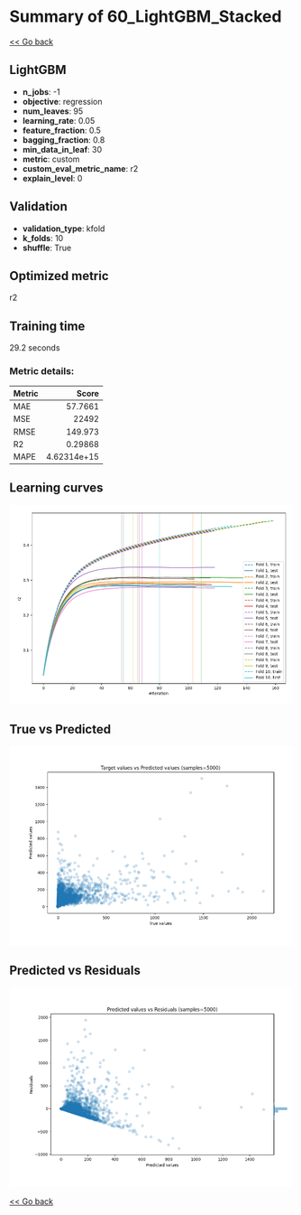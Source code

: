 # Summary of 60_LightGBM_Stacked

[<< Go back](../README.md)


## LightGBM
- **n_jobs**: -1
- **objective**: regression
- **num_leaves**: 95
- **learning_rate**: 0.05
- **feature_fraction**: 0.5
- **bagging_fraction**: 0.8
- **min_data_in_leaf**: 30
- **metric**: custom
- **custom_eval_metric_name**: r2
- **explain_level**: 0

## Validation
 - **validation_type**: kfold
 - **k_folds**: 10
 - **shuffle**: True

## Optimized metric
r2

## Training time

29.2 seconds

### Metric details:
| Metric   |           Score |
|:---------|----------------:|
| MAE      |    57.7661      |
| MSE      | 22492           |
| RMSE     |   149.973       |
| R2       |     0.29868     |
| MAPE     |     4.62314e+15 |



## Learning curves
![Learning curves](learning_curves.png)
## True vs Predicted

![True vs Predicted](true_vs_predicted.png)


## Predicted vs Residuals

![Predicted vs Residuals](predicted_vs_residuals.png)



[<< Go back](../README.md)
